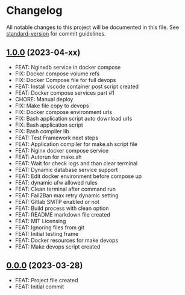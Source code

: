 # Changelog

All notable changes to this project will be documented in this file. See [standard-version](https://github.com/conventional-changelog/standard-version) for commit guidelines.


## [1.0.0](https://github.com/lildutils/ldu-devops-docker/releases/tag/1.0.0) (2023-04-xx)

- FEAT: Nginxdb service in docker compose
- FIX: Docker compose volume refs
- FIX: Docker Compose file for full devops
- FEAT: Install vscode container post script created
- FEAT: Docker compose services part #1
- CHORE: Manual deploy
- FIX: Make file copy to devops
- FIX: Docker compose environment urls
- FIX: Bash application script auto download urls
- FIX: Bash application script
- FIX: Bash compiler lib
- FEAT: Test Framework next steps
- FEAT: Application compiler for make.sh script file
- FEAT: Nginx docker compose service
- FEAT: Autorun for make.sh
- FEAT: Wait for check logs and than clear terminal
- FEAT: Dynamic database service support
- FEAT: Edit docker environment before compose up
- FEAT: dynamic ufw allowed rules
- FEAT: Clean terminal after command run
- FEAT: Fail2Ban max retry dynamic setting
- FEAT: Gitlab SMTP enabled or not
- FEAT: Build process with clean option
- FEAT: README markdown file created
- FEAT: MIT Licensing
- FEAT: Ignoring files from git
- FEAT: Initial testing frame
- FEAT: Docker resources for make devops
- FEAT: Make devops script created

## [0.0.0](https://github.com/lildutils/ldu-devops-docker/releases/tag/0.0.0) (2023-03-28)

- FEAT: Project file created
- FEAT: Initial commit
